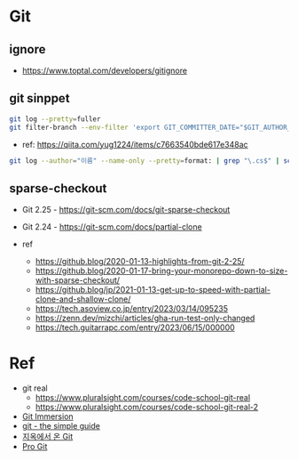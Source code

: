 # Git

## ignore

- <https://www.toptal.com/developers/gitignore>


## git sinppet

``` sh
git log --pretty=fuller
git filter-branch --env-filter 'export GIT_COMMITTER_DATE="$GIT_AUTHOR_DATE"'
```

- ref: <https://qiita.com/yug1224/items/c7663540bde617e348ac>


``` sh
git log --author="이름" --name-only --pretty=format: | grep "\.cs$" | sort | uniq > author.txt
```


## sparse-checkout

- Git 2.25 - <https://git-scm.com/docs/git-sparse-checkout>
- Git 2.24 - <https://git-scm.com/docs/partial-clone>

- ref
  - <https://github.blog/2020-01-13-highlights-from-git-2-25/>
  - <https://github.blog/2020-01-17-bring-your-monorepo-down-to-size-with-sparse-checkout/>
  - <https://github.blog/jp/2021-01-13-get-up-to-speed-with-partial-clone-and-shallow-clone/>
  - <https://tech.asoview.co.jp/entry/2023/03/14/095235>
  - <https://zenn.dev/mizchi/articles/gha-run-test-only-changed>
  - <https://tech.guitarrapc.com/entry/2023/06/15/000000>


# Ref

- git real
  - <https://www.pluralsight.com/courses/code-school-git-real>
  - <https://www.pluralsight.com/courses/code-school-git-real-2>
- [Git Immersion](https://gitimmersion.com/index.html)
- [git - the simple guide](https://rogerdudler.github.io/git-guide/)
- [지옥에서 온 Git](https://opentutorials.org/course/2708)
- [Pro Git](https://git-scm.com/book/en/v2)